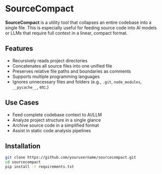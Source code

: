 # SourceCompact

**SourceCompact** is a utility tool that collapses an entire codebase into a single file. This is especially useful for feeding source code into AI models or LLMs that require full context in a linear, compact format.

## Features

- Recursively reads project directories
- Concatenates all source files into one unified file
- Preserves relative file paths and boundaries as comments
- Supports multiple programming languages
- Ignores unnecessary files and folders (e.g., `.git`, `node_modules`, `__pycache__`, etc.)

## Use Cases

- Feed complete codebase context to AI/LLM
- Analyze project structure in a single glance
- Archive source code in a simplified format
- Assist in static code analysis pipelines

## Installation

```bash
git clone https://github.com/yourusername/sourcecompact.git
cd sourcecompact
pip install -r requirements.txt
